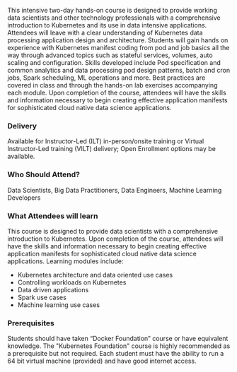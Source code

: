 <!-- Kubernetes for Data Scientists -->

This intensive two-day hands-on course is designed to provide working data scientists and other technology professionals with a comprehensive introduction to Kubernetes and its use in data intensive applications. Attendees will leave with a clear understanding of Kubernetes data processing application design and architecture. Students will gain hands on experience with Kubernetes manifest coding from pod and job basics all the way through advanced topics such as stateful services, volumes, auto scaling and configuration. Skills developed include Pod specification and common analytics and data processing pod design patterns, batch and cron jobs, Spark scheduling, ML operations and more. Best practices are covered in class and through the hands-on lab exercises accompanying each module. Upon completion of the course, attendees will have the skills and information necessary to begin creating effective application manifests for sophisticated cloud native data science applications.

### Delivery

Available for Instructor-Led (ILT) in-person/onsite training or Virtual Instructor-Led training (VILT) delivery; Open Enrollment options may be available.


### Who Should Attend?

Data Scientists, Big Data Practitioners, Data Engineers, Machine Learning Developers


### What Attendees will learn

This course is designed to provide data scientists with a comprehensive introduction to Kubernetes. Upon completion of the course, attendees will have the skills and information necessary to begin creating effective application manifests for sophisticated cloud native data science applications.
Learning modules include:

- Kubernetes architecture and data oriented use cases
- Controlling workloads on Kubernetes
- Data driven applications
- Spark use cases
- Machine learning use cases

### Prerequisites

Students should have taken “Docker Foundation” course or have equivalent knowledge. The "Kubernetes Foundation" course is highly recommended as a prerequisite but not required. Each student must have the ability to run a 64 bit virtual machine (provided) and have good internet access.
